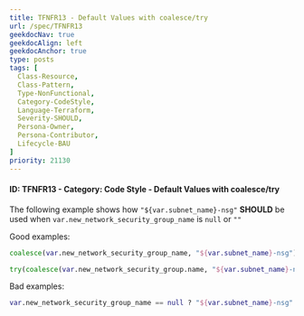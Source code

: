 ```yaml
---
title: TFNFR13 - Default Values with coalesce/try
url: /spec/TFNFR13
geekdocNav: true
geekdocAlign: left
geekdocAnchor: true
type: posts
tags: [
  Class-Resource,
  Class-Pattern,
  Type-NonFunctional,
  Category-CodeStyle,
  Language-Terraform,
  Severity-SHOULD,
  Persona-Owner,
  Persona-Contributor,
  Lifecycle-BAU
]
priority: 21130
---
```


#### ID: TFNFR13 - Category: Code Style - Default Values with coalesce/try

The following example shows how `"${var.subnet_name}-nsg"` **SHOULD** be used when `var.new_network_security_group_name` is `null` or `""`

Good examples:

```terraform
coalesce(var.new_network_security_group_name, "${var.subnet_name}-nsg")
```

```terraform
try(coalesce(var.new_network_security_group.name, "${var.subnet_name}-nsg"), "${var.subnet_name}-nsg")
```

Bad examples:

```terraform
var.new_network_security_group_name == null ? "${var.subnet_name}-nsg" : var.new_network_security_group_name)
```
